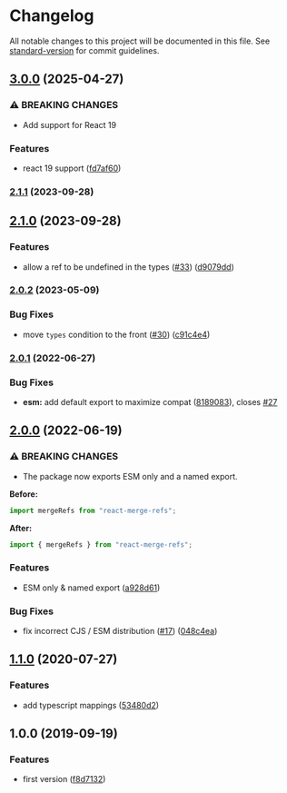 # Changelog

All notable changes to this project will be documented in this file. See [standard-version](https://github.com/conventional-changelog/standard-version) for commit guidelines.

## [3.0.0](https://github.com/gregberge/react-merge-refs/compare/v2.1.1...v3.0.0) (2025-04-27)


### ⚠ BREAKING CHANGES

* Add support for React 19

### Features

* react 19 support ([fd7af60](https://github.com/gregberge/react-merge-refs/commit/fd7af60a7793b9d245ba307864e3b5ccd8c2681f))

### [2.1.1](https://github.com/gregberge/react-merge-refs/compare/v2.1.0...v2.1.1) (2023-09-28)

## [2.1.0](https://github.com/gregberge/react-merge-refs/compare/v2.0.2...v2.1.0) (2023-09-28)


### Features

* allow a ref to be undefined in the types ([#33](https://github.com/gregberge/react-merge-refs/issues/33)) ([d9079dd](https://github.com/gregberge/react-merge-refs/commit/d9079dd526e6c6ba3a6157130a69dc59fa3646fc))

### [2.0.2](https://github.com/gregberge/react-merge-refs/compare/v2.0.1...v2.0.2) (2023-05-09)


### Bug Fixes

* move `types` condition to the front ([#30](https://github.com/gregberge/react-merge-refs/issues/30)) ([c91c4e4](https://github.com/gregberge/react-merge-refs/commit/c91c4e4fadb35b8994b740ee4198e8bbf162f7ea))

### [2.0.1](https://github.com/gregberge/react-merge-refs/compare/v2.0.0...v2.0.1) (2022-06-27)


### Bug Fixes

* **esm:** add default export to maximize compat ([8189083](https://github.com/gregberge/react-merge-refs/commit/8189083acaf7af0128d29620ec11b7d17ab1df91)), closes [#27](https://github.com/gregberge/react-merge-refs/issues/27)

## [2.0.0](https://github.com/gregberge/react-merge-refs/compare/v1.1.0...v2.0.0) (2022-06-19)


### ⚠ BREAKING CHANGES

* The package now exports ESM only and a named export.

**Before:**

```js
import mergeRefs from "react-merge-refs";
```

**After:**

```js
import { mergeRefs } from "react-merge-refs";
```

### Features

* ESM only & named export ([a928d61](https://github.com/gregberge/react-merge-refs/commit/a928d615336db847d90dbc303371ece8a2fb37f6))


### Bug Fixes

* fix incorrect CJS / ESM distribution ([#17](https://github.com/gregberge/react-merge-refs/issues/17)) ([048c4ea](https://github.com/gregberge/react-merge-refs/commit/048c4eaee5dd2b9d3b0d63a2c86cb5145ec81349))

## [1.1.0](https://github.com/gregberge/react-merge-refs/compare/v1.0.0...v1.1.0) (2020-07-27)


### Features

* add typescript mappings ([53480d2](https://github.com/gregberge/react-merge-refs/commit/53480d2a383e7f5f316f86418f1a3f5b1ee6166b))

## 1.0.0 (2019-09-19)

### Features

- first version ([f8d7132](https://github.com/gregberge/react-merge-refs/commit/f8d7132))

